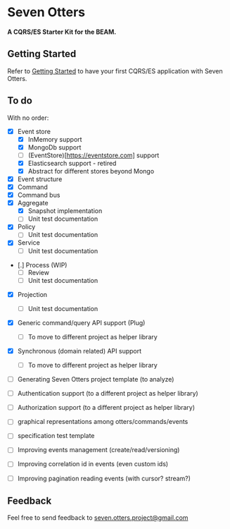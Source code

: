 # Seven Otters

**A CQRS/ES Starter Kit for the BEAM.**

## Getting Started

Refer to [Getting Started](https://hexdocs.pm/seven/getting_started.html) to have your first CQRS/ES application with Seven Otters.

## To do

With no order:

- [x] Event store
    - [x] InMemory support
    - [x] MongoDb support
    - [ ] (EventStore)[https://eventstore.com] support
    - [x] Elasticsearch support - retired
    - [x] Abstract for different stores beyond Mongo 
- [x] Event structure
- [x] Command
- [x] Command bus
- [x] Aggregate
    - [X] Snapshot implementation
    - [ ] Unit test documentation
- [x] Policy
    - [ ] Unit test documentation
- [x] Service
    - [ ] Unit test documentation
- [.] Process (WIP)
    - [ ] Review
    - [ ] Unit test documentation
- [x] Projection
    - [ ] Unit test documentation
- [x] Generic command/query API support (Plug)
    - [ ] To move to different project as helper library
- [x] Synchronous (domain related) API support
    - [ ] To move to different project as helper library
- [ ] Generating Seven Otters project template (to analyze)
- [ ] Authentication support (to a different project as helper library)
- [ ] Authorization support (to a different project as helper library)
- [ ] graphical representations among otters/commands/events
- [ ] specification test template

- [ ] Improving events management (create/read/versioning)
- [ ] Improving correlation id in events (even custom ids)
- [ ] Improving pagination reading events (with cursor? stream?)

## Feedback
Feel free to send feedback to <seven.otters.project@gmail.com>
